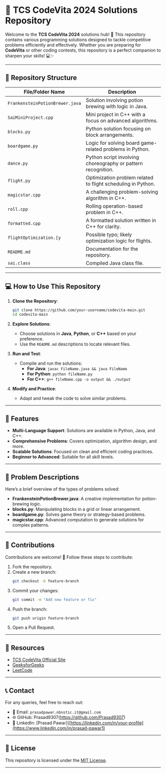 # 🌟 **TCS CodeVita 2024 Solutions Repository**

Welcome to the **TCS CodeVita 2024** solutions hub! 🚀 This repository contains various programming solutions designed to tackle competitive problems efficiently and effectively. Whether you are preparing for **CodeVita** or other coding contests, this repository is a perfect companion to sharpen your skills! 💻✨

---

## **📁 Repository Structure**

| File/Folder Name                   | Description                                                   |
|------------------------------------|---------------------------------------------------------------|
| `FrankensteinPotionBrewer.java`    | Solution involving potion brewing with logic in Java.         |
| `SaiMiniProject.cpp`               | Mini project in C++ with a focus on advanced algorithms.      |
| `blocks.py`                        | Python solution focusing on block arrangements.              |
| `boardgame.py`                     | Logic for solving board game-related problems in Python.      |
| `dance.py`                         | Python script involving choreography or pattern recognition. |
| `flight.py`                        | Optimization problem related to flight scheduling in Python. |
| `magicstar.cpp`                    | A challenging problem-solving algorithm in C++.              |
| `roll.cpp`                         | Rolling operation-based problem in C++.                      |
| `formatted.cpp`                    | A formatted solution written in C++ for clarity.             |
| `flightOptimization.[y`            | Possible typo; likely optimization logic for flights.         |
| `README.md`                        | Documentation for the repository.                            |
| `sai.class`                        | Compiled Java class file.                                     |

---

## **💻 How to Use This Repository**

1. **Clone the Repository**:
   ```bash
   git clone https://github.com/your-username/codevita-main.git
   cd codevita-main
   ```

2. **Explore Solutions**:
   - Choose solutions in **Java**, **Python**, or **C++** based on your preference.
   - Use the `README.md` descriptions to locate relevant files.

3. **Run and Test**:
   - Compile and run the solutions:
     - **For Java**: `javac FileName.java && java FileName`
     - **For Python**: `python fileName.py`
     - **For C++**: `g++ fileName.cpp -o output && ./output`

4. **Modify and Practice**:
   - Adapt and tweak the code to solve similar problems.

---

## **🌟 Features**

- **Multi-Language Support**: Solutions are available in Python, Java, and C++.
- **Comprehensive Problems**: Covers optimization, algorithm design, and more.
- **Scalable Solutions**: Focused on clean and efficient coding practices.
- **Beginner to Advanced**: Suitable for all skill levels.

---

## **📜 Problem Descriptions**

Here’s a brief overview of the types of problems solved:

- **FrankensteinPotionBrewer.java**: A creative implementation for potion-brewing logic.
- **blocks.py**: Manipulating blocks in a grid or linear arrangement.
- **boardgame.py**: Solves game theory or strategy-based problems.
- **magicstar.cpp**: Advanced computation to generate solutions for complex patterns.

---

## **🤝 Contributions**

Contributions are welcome! 🎉 Follow these steps to contribute:

1. Fork the repository.
2. Create a new branch:
   ```bash
   git checkout -b feature-branch
   ```
3. Commit your changes:
   ```bash
   git commit -m "Add new feature or fix"
   ```
4. Push the branch:
   ```bash
   git push origin feature-branch
   ```
5. Open a Pull Request.

---

## **🔗 Resources**

- [TCS CodeVita Official Site](https://www.tcscodevita.com)
- [GeeksforGeeks](https://www.geeksforgeeks.org)
- [LeetCode](https://leetcode.com)

---

## **📞 Contact**

For any queries, feel free to reach out:

- 📧 Email: `prasadpawar.nbnstic.it@gmail.com`
- 🌐 GitHub: Prasad9307(https://github.com/Prasad9307)
- 💬 LinkedIn: [Prasad Pawar]([https://linkedin.com/in/your-profile](https://www.linkedin.com/in/prasad-pawar1)

---

## **📌 License**

This repository is licensed under the [MIT License](LICENSE).

---

